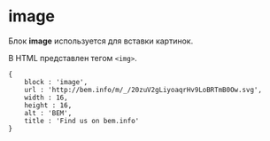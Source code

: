 # image

Блок **image** используется для вставки картинок.

В HTML представлен тегом `<img>`.

```bemjson
{
    block : 'image',
    url : 'http://bem.info/m/_/20zuV2gLiyoaqrHv9LoBRTmB0Ow.svg',
    width : 16,
    height : 16,
    alt : 'BEM',
    title : 'Find us on bem.info'
}
```
